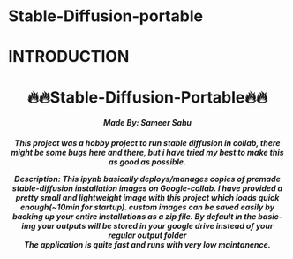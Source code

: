 # Stable-Diffusion-portable

# **INTRODUCTION**

<h1><center><b>🔥🔥Stable-Diffusion-Portable🔥🔥<b></center></h1>
<h5><center>Made By: Sameer Sahu<center><h5>

<justify>This project was a hobby project to run stable diffusion in collab, there might be some bugs here and there, but i have tried my best to make this as good as possible.

Description: This ipynb basically deploys/manages copies of premade stable-diffusion installation images on Google-collab. I have provided a pretty small and lightweight image with this project which loads quick enough(~10min for startup). custom images can be saved easily by backing up your entire installations as a zip file. By default in the basic-img your outputs will be stored in your google drive instead of your regular output folder<br>The application is quite fast and runs with very low maintanence. <justify>









